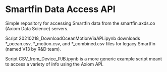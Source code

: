 # Smartfin Data Access API

Simple repository for accessing Smartfin data from the smartfin.axds.co (Axiom Data Science) servers.

Script 20210218_DownloadOceanMotionViaAPI.ipynb downloads *_ocean.csv, *_motion.csv, and *_combined.csv files for legacy Smartfin (named V13 by R&D team). 

Script CSV_from_Device_PJB.ipynb is a more generic example script meant to access a variety of info using the Axiom API.